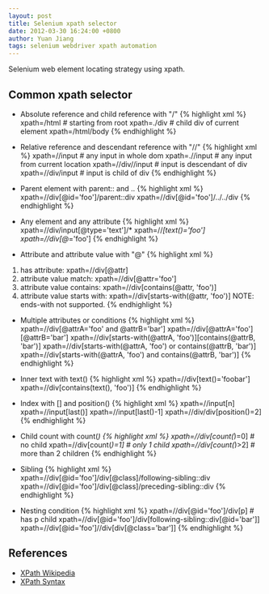 ```yaml
---
layout: post
title: Selenium xpath selector
date: 2012-03-30 16:24:00 +0800
author: Yuan Jiang
tags: selenium webdriver xpath automation
---
```


Selenium web element locating strategy using xpath.

## Common xpath selector
- Absolute reference and child reference with "/"
{% highlight xml %}
xpath=/html  # starting from root
xpath=./div  # child div of current element
xpath=/html/body
{% endhighlight %}

- Relative reference and descendant reference with "//"
{% highlight xml %}
xpath=//input    # any input in whole dom
xpath=.//input   # any input from current location
xpath=//div//input # input is descendant of div
xpath=//div/input  # input is child of div
{% endhighlight %}

- Parent element with parent:: and ..
{% highlight xml %}
xpath=//div[@id='foo']/parent::div
xpath=//div[@id='foo']/../../div
{% endhighlight %}

- Any element and any attribute
{% highlight xml %}
xpath=//div/input[@type='text']/*
xpath=//*[text()='foo']
xpath=//div[@*='foo']
{% endhighlight %}

- Attribute and attribute value with "@"
{% highlight xml %}
1) has attribute:
xpath=//div[@attr]
2) attribute value match:
xpath=//div[@attr='foo']
3) attribute value contains:
xpath=//div[contains(@attr, 'foo')]
4) attribute value starts with:
xpath=//div[starts-with(@attr, 'foo')]
NOTE: ends-with not supported.
{% endhighlight %}

- Multiple attributes or conditions
{% highlight xml %}
xpath=//div[@attrA='foo' and @attrB='bar']
xpath=//div[@attrA='foo'][@attrB='bar']
xpath=//div[starts-with(@attrA, 'foo')][contains(@attrB, 'bar')]
xpath=//div[starts-with(@attrA, 'foo') or contains(@attrB, 'bar')]
xpath=//div[starts-with(@attrA, 'foo') and contains(@attrB, 'bar')]
{% endhighlight %}

- Inner text with text()
{% highlight xml %}
xpath=//div[text()='foobar']
xpath=//div[contains(text(), 'foo')]
{% endhighlight %}

- Index with [] and position()
{% highlight xml %}
xpath=//input[n]
xpath=//input[last()]
xpath=//input[last()-1]
xpath=//div/div[position()=2]
{% endhighlight %}

- Child count with count(*)
{% highlight xml %}
xpath=//div[count(*)=0]  # no child
xpath=//div[count(*)=1]  # only 1 child
xpath=//div[count(*)>2]  # more than 2 children
{% endhighlight %}

- Sibling
{% highlight xml %}
xpath=//div[@id='foo']/div[@class]/following-sibling::div
xpath=//div[@id='foo']/div[@class]/preceding-sibling::div
{% endhighlight %}

- Nesting condition
{% highlight xml %}
xpath=//div[@id='foo']/div[p]  # has p child
xpath=//div[@id='foo']/div[following-sibling::div[@id='bar']]
xpath=//div[@id='foo']//div[div[@class='bar']]
{% endhighlight %}

## References
- [XPath Wikipedia](https://zh.wikipedia.org/zh-cn/XPath)
- [XPath Syntax](http://www.w3schools.com/xsl/xpath_syntax.asp)
